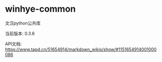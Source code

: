 # winhye-common

文汉python公共库

当前版本: 0.3.6

API文档: https://www.tapd.cn/51654914/markdown_wikis/show/#1151654914001000086
